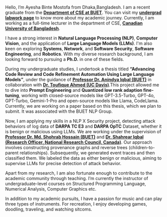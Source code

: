 Hello, I’m Ayesha Binte Mostofa from Dhaka,Bangladesh. I am a recent graduate from the **[Department of CSE at BUET](https://cse.buet.ac.bd/)**. You can visit my **[undergrad labwork page](https://ayeshathoi.github.io/ugrad.html)** to know more about my academic journey. Currently, I am working as a full-time lecturer in the department of CSE, **[Canadian University of Bangladesh](https://www.cub.edu.bd)**. 

I have a strong interest in **Natural Language Processing (NLP)**, **Computer Vision**, and the application of **Large Language Models (LLMs)**. I'm also keen on exploring **Systems**, **Network**, and **Software Security**, **Software Engineering**, and **Robotics**. With my diverse research background, I am looking forward to pursuing a **Ph.D.** in one of these fields.

During my undergraduate studies, I undertook a thesis titled **“Advancing Code Review and Code Refinement Automation Using Large Language Models”**, under the guidance of **[Professor Dr. Anindya Iqbal (BUET)](https://scholar.google.com/citations?user=jAuiNFgAAAAJ&hl=en)** in collaboration with **[Dr. Toufique Ahmed (UC Davis)](https://toufiqueparag.github.io/toufique.github.io/)**.This project allowed me to dive into **Prompt Engineering** and **Quantized low rank adaption fine-tuning**, working with closed-source models like GPT-3.5-Turbo, GPT-4o, GPT-Turbo, Gemini-1-Pro and open-source models like Llama, CodeLlama. Currently, we are working on a paper based on this thesis, which we plan to submit. It was associated with the BUET NLP Group.

Now, I am applying my skills in a NLP X Security project, detecting attack behaviors of log data of **DARPA TC E3** and **DARPA OpTC** Dataset, whether it is benign or malicious using LLMs. We are working under the supervision of **[Professor Dr. Md. Shohrab Hossain (BUET)](https://scholar.google.com/citations?user=y89HApwAAAAJ&hl=en)** and **[Dr. Shahrear Iqbal (Research Officer, National Research Council, Canada)](https://scholar.google.ca/citations?user=cXS5b4sAAAAJ&hl=en)**. Our approach involves constructing provenance graphs and reverse trees (children-to-parent relationships). Subsequently, we generated event traces and then classified them. We labeled the data as either benign or malicious, aiming to supervise LLMs for precise detection of attack behavior.

Apart from my research, I am also fortunate enough to contribute to the academic community through teaching. I’m currently the instructor of undergraduate-level courses on Structured Programming Language, Numerical Analysis, Computer Graphics etc. 

In addition to my academic pursuits, I have a passion for music and can play three types of instruments. For recreation, I enjoy developing games, doodling, traveling, and watching sitcoms. 

